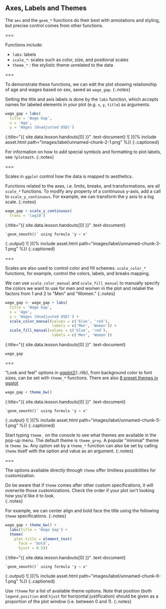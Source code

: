 ---
---



## Axes, Labels and Themes

The `aes` and the `geom_*` functions do their best with annotations and styling,
but precise control comes from other functions. 

===

Functions include:

- `labs`: labels
- `scale_*`: scales such as color, size, and positional scales
- `theme_*` : the stylistic theme unrelated to the data

===

To demonstrate these functions, we can edit the plot showing relationship of age and wages based on sex, saved as `wage_gap`. 
{:.notes}

Setting the title and axis labels is done by the `labs` function, which accepts names for
labeled elements in your plot (e.g. `x`, `y`, `title`) as arguments.



~~~r
wage_gap + labs(
  title = 'Wage Gap',
  x = 'Age',
  y = 'Wages (Unadjusted USD)')
~~~
{:title="{{ site.data.lesson.handouts[0] }}" .text-document}
![ ]({% include asset.html path="images/label/unnamed-chunk-2-1.png" %})
{:.captioned}

For information on how to add special symbols and formatting to plot labels, see
`?plotmath`.
{:.notes}

===

Scales in `ggplot` control how the data is mapped to aesthetics. 

Functions related to the axes, i.e.  limits, breaks, and transformations,
are all `scale_*` functions. To modify any property of a continuous y-axis, add
a call to `scale_y_continuous`. For example, we can transform the y axis to a log scale.
{:.notes}



~~~r
wage_gap + scale_y_continuous(
  trans = 'log10')
~~~
{:title="{{ site.data.lesson.handouts[0] }}" .text-document}


~~~
`geom_smooth()` using formula 'y ~ x'
~~~
{:.output}
![ ]({% include asset.html path="images/label/unnamed-chunk-3-1.png" %})
{:.captioned}

===

Scales are also used to control color and fill schemes. `scale_color_*` functions, for example, control the colors, labels, and breaks mapping.

We can use `scale_color_manual` and `scale_fill_manual` to manually specify the colors we want to use for men and women in the plot and relabel the factors from 1 and 2 to "Men" and "Women."
{:.notes}




~~~r
wage_gap <- wage_gap + labs(
  title = 'Wage Gap',
  x = 'Age',
  y = 'Wages (Unadjusted USD)') + 
  scale_color_manual(values = c('blue', 'red'), 
                     labels = c('Men', 'Women')) + 
  scale_fill_manual(values = c('blue', 'red'), 
                     labels = c('Men', 'Women')) 
~~~
{:title="{{ site.data.lesson.handouts[0] }}" .text-document}


```
wage_gap
```
===

"Look and feel" options in [ggplot2](){:.rlib}, from background color to font
sizes, can be set with `theme_*` functions. There are also [8 preset themes in ggplot](https://ggplot2.tidyverse.org/reference/ggtheme.html)



~~~r
wage_gap + theme_bw()
~~~
{:title="{{ site.data.lesson.handouts[0] }}" .text-document}


~~~
`geom_smooth()` using formula 'y ~ x'
~~~
{:.output}
![ ]({% include asset.html path="images/label/unnamed-chunk-5-1.png" %})
{:.captioned}

Start typing `theme_` on the console to see what themes are available in the
pop-up menu. The default theme is `theme_grey`. A popular "minimal" theme is
`theme_bw`. Any option set by a `theme_*` function can also be set by calling
`theme` itself with the option and value as an argument.
{:.notes}

===

The options available directly through `theme` offer limitless possibilities
for customization.

Do be aware that if `theme` comes after other custom specifications, it will overwrite
those customizations.  Check the order if your plot isn't looking how you'd like it to look.  
{:.notes}

For example, we can center align and bold face the title using the following `theme` specifications.
{:.notes}



~~~r
wage_gap + theme_bw() +
  labs(title = 'Wage Gap') +
  theme(
    plot.title = element_text(
      face = 'bold',
      hjust = 0.5))
~~~
{:title="{{ site.data.lesson.handouts[0] }}" .text-document}


~~~
`geom_smooth()` using formula 'y ~ x'
~~~
{:.output}
![ ]({% include asset.html path="images/label/unnamed-chunk-6-1.png" %})
{:.captioned}

Use `?theme` for a list of available theme options. Note that position (both
`legend.position` and `hjust` for horizontal justification) should be given as a
proportion of the plot window (i.e. between 0 and 1).
{:.notes}
